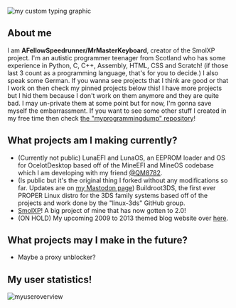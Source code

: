 ![my custom typing graphic](https://readme-typing-svg.herokuapp.com?font=&size=33&duration=2000&pause=1000&repeat=false&width=435&lines=Welcome+to+my+profile!)
## About me
I am **AFellowSpeedrunner/MrMasterKeyboard**, creator of the SmolXP project. I'm an autistic programmer teenager from Scotland who has some experience in Python, C, C++, Assembly, HTML, CSS and Scratch! (if those last 3 count as a programming language, that's for you to decide.) I also speak some German. If you wanna see projects that I think are good or that I work on then check my pinned projects below this! I have more projects but I hid them because I don't work on them anymore and they are quite bad. I may un-private them at some point but for now, I'm gonna save myself the embarrassment. If you want to see some other stuff I created in my free time then check [the "myprogrammingdump" repository](https://github.com/afellowspeedrunner/myprogrammingdump)!

## What projects am I making currently?
- (Currently not public) LunaEFI and LunaOS, an EEPROM loader and OS for OcelotDesktop based off of the MineEFI and MineOS codebase which I am developing with my friend [@QM8782](https://github.com/QM8782).
- (Is public but it's the original thing I forked without any modifications so far. Updates are on [my Mastodon page](https://mastodon.social/@MrMasterKeyboard)) Buildroot3DS, the first ever PROPER Linux distro for the 3DS family systems based off of the projects and work done by the "linux-3ds" GitHub group.
- [SmolXP](https://github.com/afellowspeedrunner/smolxp)! A big project of mine that has now gotten to 2.0!
- (ON HOLD) My upcoming 2009 to 2013 themed blog website over [here](https://afellowspeedrunner.github.io).  

## What projects may I make in the future?
- Maybe a proxy unblocker?

## My user statistics!
![myuseroverview](https://github-readme-stats.vercel.app/api?username=afellowspeedrunner&show_icons=true)

